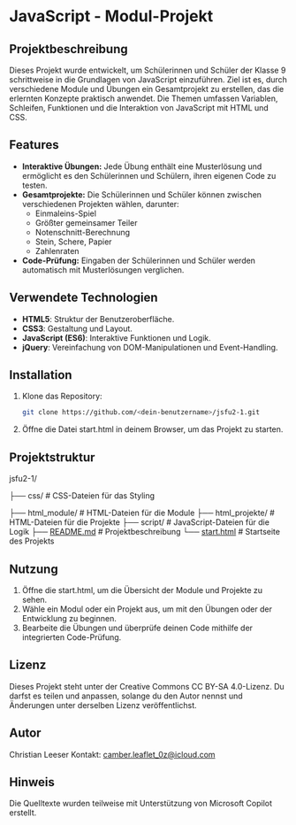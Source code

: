 # JavaScript - Modul-Projekt

## Projektbeschreibung
Dieses Projekt wurde entwickelt, um Schülerinnen und Schüler der Klasse 9 schrittweise in die Grundlagen von JavaScript einzuführen. Ziel ist es, durch verschiedene Module und Übungen ein Gesamtprojekt zu erstellen, das die erlernten Konzepte praktisch anwendet. Die Themen umfassen Variablen, Schleifen, Funktionen und die Interaktion von JavaScript mit HTML und CSS.

## Features
- **Interaktive Übungen:** Jede Übung enthält eine Musterlösung und ermöglicht es den Schülerinnen und Schülern, ihren eigenen Code zu testen.
- **Gesamtprojekte:** Die Schülerinnen und Schüler können zwischen verschiedenen Projekten wählen, darunter:
  - Einmaleins-Spiel
  - Größter gemeinsamer Teiler
  - Notenschnitt-Berechnung
  - Stein, Schere, Papier
  - Zahlenraten
- **Code-Prüfung:** Eingaben der Schülerinnen und Schüler werden automatisch mit Musterlösungen verglichen.

## Verwendete Technologien
- **HTML5**: Struktur der Benutzeroberfläche.
- **CSS3**: Gestaltung und Layout.
- **JavaScript (ES6)**: Interaktive Funktionen und Logik.
- **jQuery**: Vereinfachung von DOM-Manipulationen und Event-Handling.

## Installation
1. Klone das Repository:
   ```bash
   git clone https://github.com/<dein-benutzername>/jsfu2-1.git
2. Öffne die Datei start.html in deinem Browser, um das Projekt zu starten.

## Projektstruktur
jsfu2-1/

├── css/                # CSS-Dateien für das Styling

├── html_module/        # HTML-Dateien für die Module
├── html_projekte/      # HTML-Dateien für die Projekte
├── script/             # JavaScript-Dateien für die Logik
├── [README.md](http://_vscodecontentref_/1)           # Projektbeschreibung
└── [start.html](http://_vscodecontentref_/2)          # Startseite des Projekts

## Nutzung
1. Öffne die start.html, um die Übersicht der Module und Projekte zu sehen.
2. Wähle ein Modul oder ein Projekt aus, um mit den Übungen oder der Entwicklung zu beginnen.
3. Bearbeite die Übungen und überprüfe deinen Code mithilfe der integrierten Code-Prüfung.

## Lizenz
Dieses Projekt steht unter der Creative Commons CC BY-SA 4.0-Lizenz. Du darfst es teilen und anpassen, solange du den Autor nennst und Änderungen unter derselben Lizenz veröffentlichst.

## Autor
Christian Leeser
Kontakt: camber.leaflet_0z@icloud.com

## Hinweis
Die Quelltexte wurden teilweise mit Unterstützung von Microsoft Copilot erstellt.
